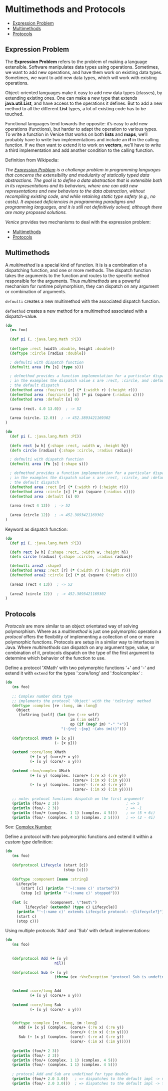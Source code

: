 # Multimethods and Protocols

* [Expression Problem](#expression-problem)
* [Multimethods](#multimethods)
* [Protocols](#protocols)



## Expression Problem

The **Expression Problem** refers to the problem of making a language extensible. 
Software manipulates data types using operations. Sometimes, we want to add 
new operations, and have them work on existing data types. Sometimes, we want 
to add new data types, which will work with existing operations.

Object-oriented languages make it easy to add new data types (classes), by 
extending existing ones. One can make a new type that extends **java.util.List**, 
and have access to the operations it defines. But to add a new method to all 
the different **List** types, a lot of existing code has to be touched.

Functional languages tend towards the opposite: it’s easy to add new operations 
(functions), but harder to adapt the operation to various types. To write a function 
in Venice that works on both **lists** and **maps**, we’ll probably have to write two 
implementations and include an **if** in the calling function. If we then want to 
extend it to work on **vectors**, we’ll have to write a third implementation and 
add another condition to the calling function.


Definition from Wikipedia:

*The [Expression Problem](https://en.wikipedia.org/wiki/Expression_problem) is a challenge problem in programming languages that concerns the extensibility and modularity of statically typed data abstractions. The goal is to define a data abstraction that is extensible both in its representations and its behaviors, where one can add new representations and new behaviors to the data abstraction, without recompiling existing code, and while retaining static type safety (e.g., no casts). It exposed deficiencies in programming paradigms and programming languages, and it is still not definitively solved, although there are many proposed solutions.* 


*Venice* provides two mechanisms to deal with the expression problem:

* [Multimethods](#multimethods)
* [Protocols](#protocols)



## Multimethods

A *multimethod* is a special kind of function. It is is a combination of a dispatching 
function, and one or more methods. The dispatch function takes the arguments to the 
function and routes to the specific method responsible for the arguments. Thus 
*multimethods* are a powerful mechanism for runtime polymorphism, they can dispatch 
on any argument or combination of arguments.


`defmulti` creates a new multimethod with the associated dispatch function.

`defmethod` creates a new method for a multimethod associated with a dispatch-value.


```clojure
(do
  (ns foo)
  
  (def pi (. :java.lang.Math :PI))
  
  (deftype :rect [width :double, height :double])
  (deftype :circle [radius :double])

  ; defmulti with dispatch function 
  (defmulti area (fn [s] (type s)))

  ; defmethod provides a function implementation for a particular dispatch value 
  ; in the examples the dispatch value s are :rect, :circle, and :default for
  ; the default dispatch
  (defmethod area :foo/rect [r] (* (:width r) (:height r)))
  (defmethod area :foo/circle [c] (* pi (square (:radius c))))
  (defmethod area :default [s] 0) 
 
  (area (rect. 4.0 13.0))  ; -> 52
  
  (area (circle. 12.0))  ; -> 452.3893421169302
)
```

```clojure
(do
  (def pi (. :java.lang.Math :PI))
  
  (defn rect [w h] {:shape :rect, :width w, :height h})
  (defn circle [radius] {:shape :circle, :radius radius})

  ; defmulti with dispatch function 
  (defmulti area (fn [s] (:shape s)))

  ; defmethod provides a function implementation for a particular dispatch value 
  ; in the examples the dispatch value s are :rect, :circle, and :default for
  ; the default dispatch
  (defmethod area :rect [r] (* (:width r) (:height r)))
  (defmethod area :circle [c] (* pi (square (:radius c))))
  (defmethod area :default [s] 0) 
 
  (area (rect 4 13))  ; -> 52
  
  (area (circle 12))  ; -> 452.3893421169302
)
```

Keyword as dispatch function:

```clojure
(do
  (def pi (. :java.lang.Math :PI))

  (defn rect [w h] {:shape :rect, :width w, :height h})
  (defn circle [radius] {:shape :circle, :radius radius})

  (defmulti area2 :shape)
  (defmethod area2 :rect [r] (* (:width r) (:height r)))
  (defmethod area2 :circle [c] (* pi (square (:radius c))))
    
  (area2 (rect 4 13))  ; -> 52
  
  (area2 (circle 12))  ; -> 452.3893421169302
)
```


## Protocols

*Protocols* are more similar to an object orientated way of solving polymorphism. 
Where as a *multimethod* is just one polymorphic operation a *protocol* offers the 
flexibility of implementing a collection of one or more polymorphic functions. 
Protocols are setup in a similar way to interfaces in Java. 
Where *multimethods* can dispatch on any argument type, value, or combination of it, 
protocols dispatch on the type of the first argument to determine which behavior 
of the function to use.


Define a protocol 'XMath' with two polymorphic functions '+' and '-' and extend it 
with `extend` for the types ':core/long' and ':foo/complex' :

```clojure
(do
   (ns foo)
   
   ;; Complex number data type
   ;; implements the protocol 'Object' with the 'toString' method
   (deftype :complex [re :long, im :long]
     Object
      (toString [self] (let [re (:re self)
                             im (:im self)
                             op (if (neg? im) "-" "+")]
                         "(~{re} ~{op} ~(abs im)i)")))
   
   (defprotocol XMath (+ [x y])
                      (- [x y]))
                              
   (extend :core/long XMath 
           (+ [x y] (core/+ x y))
           (- [x y] (core/- x y))) 
                      
   (extend :foo/complex XMath
           (+ [x y] (complex. (core/+ (:re x) (:re y))
                              (core/+ (:im x) (:im y))))
           (- [x y] (complex. (core/- (:re x) (:re y))
                              (core/- (:im x) (:im y)))))
           
   ;; note: protocol functions dispatch on the first argument!
   (println (foo/+ 2 3))                              ; => 5
   (println (foo/- 2 3))                              ; => -1
   (println (foo/+ (complex. 1 1) (complex. 4 5)))    ; => (5 + 6i)
   (println (foo/- (complex. 4 1) (complex. 2 5))))   ; => (2 - 4i)
```

See: [Complex Number](https://en.wikipedia.org/wiki/Complex_number)


Define a protocol with two polymorphic functions and extend it within 
a *custom type* definition:

```clojure
(do
   (ns foo)
   
   (defprotocol Lifecycle (start [c]) 
                          (stop [c]))
   
   (deftype :component [name :string]
     Lifecycle 
       (start [c] (println "'~(:name c)' started"))
       (stop [c] (println "'~(:name c)' stopped")))
   
   (let [c          (component. \"test\")
         lifecycle? (extends? (type c) Lifecycle)] 
     (println "'~(:name c)' extends Lifecycle protocol: ~{lifecycle?}")
     (start c) 
     (stop c)))
```


Using multiple protocols 'Add' and 'Sub' with default implementations:


```clojure
(do
   (ns foo)
   
   
   (defprotocol Add (+ [x y] 
                      nil))
   
   (defprotocol Sub (- [x y]  
                      (throw (ex :VncException "protocol Sub is undefined for type ~(type x)"))))

                              
   (extend :core/long Add 
           (+ [x y] (core/+ x y))) 
                              
   (extend :core/long Sub 
           (- [x y] (core/- x y))) 


   (deftype :complex [re :long, im :long]
      Add (+ [x y] (complex. (core/+ (:re x) (:re y))
                             (core/+ (:im x) (:im y))))
      Sub (- [x y] (complex. (core/- (:re x) (:re y))
                             (core/- (:im x) (:im y)))))
           
   (println (foo/+ 2 3))
   (println (foo/- 2 3))
   (println (foo/+ (complex. 1 1) (complex. 4 5)))
   (println (foo/- (complex. 1 1) (complex. 4 5)))
   
   ; protocol Add and Sub are undefined for type double
   (println (foo/+ 2.0 3.0))   ; => dispatches to the default impl -> nil
   (println (foo/- 2.0 3.0)))  ; => dispatches to the default impl -> throws exception
```


